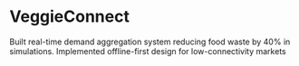 # VeggieConnect
Built real-time demand aggregation system reducing food waste by 40% in simulations. Implemented offline-first design for low-connectivity markets

